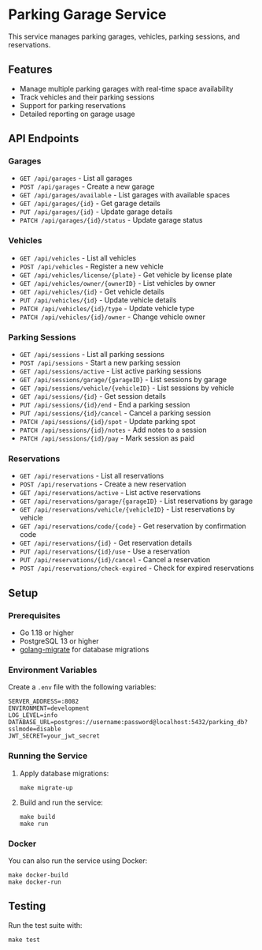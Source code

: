 # Parking Garage Service

This service manages parking garages, vehicles, parking sessions, and reservations.

## Features

- Manage multiple parking garages with real-time space availability
- Track vehicles and their parking sessions
- Support for parking reservations
- Detailed reporting on garage usage

## API Endpoints

### Garages

- `GET /api/garages` - List all garages
- `POST /api/garages` - Create a new garage
- `GET /api/garages/available` - List garages with available spaces
- `GET /api/garages/{id}` - Get garage details
- `PUT /api/garages/{id}` - Update garage details
- `PATCH /api/garages/{id}/status` - Update garage status

### Vehicles

- `GET /api/vehicles` - List all vehicles
- `POST /api/vehicles` - Register a new vehicle
- `GET /api/vehicles/license/{plate}` - Get vehicle by license plate
- `GET /api/vehicles/owner/{ownerID}` - List vehicles by owner
- `GET /api/vehicles/{id}` - Get vehicle details
- `PUT /api/vehicles/{id}` - Update vehicle details
- `PATCH /api/vehicles/{id}/type` - Update vehicle type
- `PATCH /api/vehicles/{id}/owner` - Change vehicle owner

### Parking Sessions

- `GET /api/sessions` - List all parking sessions
- `POST /api/sessions` - Start a new parking session
- `GET /api/sessions/active` - List active parking sessions
- `GET /api/sessions/garage/{garageID}` - List sessions by garage
- `GET /api/sessions/vehicle/{vehicleID}` - List sessions by vehicle
- `GET /api/sessions/{id}` - Get session details
- `PUT /api/sessions/{id}/end` - End a parking session
- `PUT /api/sessions/{id}/cancel` - Cancel a parking session
- `PATCH /api/sessions/{id}/spot` - Update parking spot
- `PATCH /api/sessions/{id}/notes` - Add notes to a session
- `PATCH /api/sessions/{id}/pay` - Mark session as paid

### Reservations

- `GET /api/reservations` - List all reservations
- `POST /api/reservations` - Create a new reservation
- `GET /api/reservations/active` - List active reservations
- `GET /api/reservations/garage/{garageID}` - List reservations by garage
- `GET /api/reservations/vehicle/{vehicleID}` - List reservations by vehicle
- `GET /api/reservations/code/{code}` - Get reservation by confirmation code
- `GET /api/reservations/{id}` - Get reservation details
- `PUT /api/reservations/{id}/use` - Use a reservation
- `PUT /api/reservations/{id}/cancel` - Cancel a reservation
- `POST /api/reservations/check-expired` - Check for expired reservations

## Setup

### Prerequisites

- Go 1.18 or higher
- PostgreSQL 13 or higher
- [golang-migrate](https://github.com/golang-migrate/migrate) for database migrations

### Environment Variables

Create a `.env` file with the following variables:

```
SERVER_ADDRESS=:8082
ENVIRONMENT=development
LOG_LEVEL=info
DATABASE_URL=postgres://username:password@localhost:5432/parking_db?sslmode=disable
JWT_SECRET=your_jwt_secret
```

### Running the Service

1. Apply database migrations:
   ```
   make migrate-up
   ```

2. Build and run the service:
   ```
   make build
   make run
   ```

### Docker

You can also run the service using Docker:

```
make docker-build
make docker-run
```

## Testing

Run the test suite with:

```
make test
```